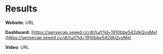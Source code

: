 # Results

**Website:** URL

**Dashboard:** [https://sensecap.seeed.cc/dt/lu/t?id=1910bbe542dkQvxMe](https://sensecap.seeed.cc/dt/lu/t?id=1910bbe542dkQvxMe)

**Video:** URL




